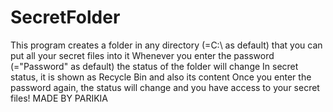 # SecretFolder
This program creates a folder in any directory (=C:\ as default) that you can put all your secret files into it
Whenever you enter the password (="Password" as default) the status of the folder will change
In secret status, it is shown as Recycle Bin and also its content
Once you enter the password again, the status will change and you have access to your secret files!
MADE BY PARIKIA
